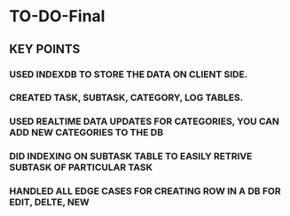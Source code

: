 # TO-DO-Final
## KEY POINTS 

### USED INDEXDB TO STORE THE DATA ON CLIENT SIDE.
### CREATED TASK, SUBTASK, CATEGORY, LOG TABLES.
### USED REALTIME DATA UPDATES FOR CATEGORIES, YOU CAN ADD NEW CATEGORIES TO THE DB
### DID INDEXING ON SUBTASK TABLE TO EASILY RETRIVE SUBTASK OF PARTICULAR TASK
### HANDLED ALL EDGE CASES FOR CREATING ROW IN A DB FOR EDIT, DELTE, NEW 
